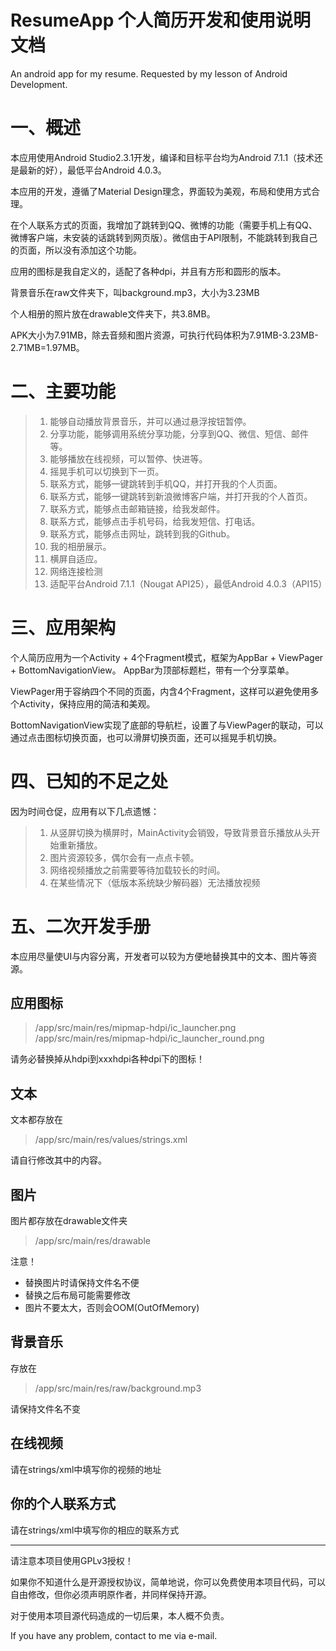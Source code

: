 # ResumeApp 个人简历开发和使用说明文档
An android app for my resume. Requested by my lesson of Android Development.

# 一、概述
本应用使用Android Studio2.3.1开发，编译和目标平台均为Android 7.1.1（技术还是最新的好），最低平台Android 4.0.3。

本应用的开发，遵循了Material Design理念，界面较为美观，布局和使用方式合理。

在个人联系方式的页面，我增加了跳转到QQ、微博的功能（需要手机上有QQ、微博客户端，未安装的话跳转到网页版）。微信由于API限制，不能跳转到我自己的页面，所以没有添加这个功能。

应用的图标是我自定义的，适配了各种dpi，并且有方形和圆形的版本。
    
背景音乐在raw文件夹下，叫background.mp3，大小为3.23MB

个人相册的照片放在drawable文件夹下，共3.8MB。

APK大小为7.91MB，除去音频和图片资源，可执行代码体积为7.91MB-3.23MB-2.71MB=1.97MB。

# 二、主要功能
>1)	能够自动播放背景音乐，并可以通过悬浮按钮暂停。
>2)	分享功能，能够调用系统分享功能，分享到QQ、微信、短信、邮件等。
>3)	能够播放在线视频，可以暂停、快进等。
>4)	摇晃手机可以切换到下一页。
>5)	联系方式，能够一键跳转到手机QQ，并打开我的个人页面。
>6)	联系方式，能够一键跳转到新浪微博客户端，并打开我的个人首页。
>7)	联系方式，能够点击邮箱链接，给我发邮件。
>8)	联系方式，能够点击手机号码，给我发短信、打电话。
>9)	联系方式，能够点击网址，跳转到我的Github。
>10)	我的相册展示。
>11)	横屏自适应。
>12)	网络连接检测
>13)	适配平台Android 7.1.1（Nougat API25），最低Android 4.0.3（API15）

# 三、应用架构
个人简历应用为一个Activity + 4个Fragment模式，框架为AppBar + ViewPager + BottomNavigationView。
AppBar为顶部标题栏，带有一个分享菜单。

ViewPager用于容纳四个不同的页面，内含4个Fragment，这样可以避免使用多个Activity，保持应用的简洁和美观。

BottomNavigationView实现了底部的导航栏，设置了与ViewPager的联动，可以通过点击图标切换页面，也可以滑屏切换页面，还可以摇晃手机切换。

# 四、已知的不足之处
因为时间仓促，应用有以下几点遗憾：

>1)	从竖屏切换为横屏时，MainActivity会销毁，导致背景音乐播放从头开始重新播放。
>2)	图片资源较多，偶尔会有一点点卡顿。
>3)	网络视频播放之前需要等待加载较长的时间。
>4)	在某些情况下（低版本系统缺少解码器）无法播放视频

# 五、二次开发手册
本应用尽量使UI与内容分离，开发者可以较为方便地替换其中的文本、图片等资源。

## 应用图标
>/app/src/main/res/mipmap-hdpi/ic_launcher.png
>/app/src/main/res/mipmap-hdpi/ic_launcher_round.png

请务必替换掉从hdpi到xxxhdpi各种dpi下的图标！

## 文本
文本都存放在

>/app/src/main/res/values/strings.xml

请自行修改其中的内容。

## 图片
图片都存放在drawable文件夹

>/app/src/main/res/drawable

注意！

- 替换图片时请保持文件名不便
- 替换之后布局可能需要修改
- 图片不要太大，否则会OOM(OutOfMemory)

## 背景音乐
存放在

>/app/src/main/res/raw/background.mp3

请保持文件名不变

## 在线视频
请在strings/xml中填写你的视频的地址

## 你的个人联系方式

请在strings/xml中填写你的相应的联系方式

--------

请注意本项目使用GPLv3授权！

如果你不知道什么是开源授权协议，简单地说，你可以免费使用本项目代码，可以自由修改，但你必须声明原作者，并同样保持开源。

对于使用本项目源代码造成的一切后果，本人概不负责。

If you have any problem, contact to me via e-mail.